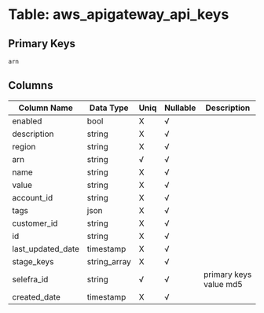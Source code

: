 # Table: aws_apigateway_api_keys

## Primary Keys 

```
arn
```


## Columns 

|  Column Name   |  Data Type  | Uniq | Nullable | Description | 
|  ----  | ----  | ----  | ----  | ---- | 
| enabled | bool | X | √ |  | 
| description | string | X | √ |  | 
| region | string | X | √ |  | 
| arn | string | √ | √ |  | 
| name | string | X | √ |  | 
| value | string | X | √ |  | 
| account_id | string | X | √ |  | 
| tags | json | X | √ |  | 
| customer_id | string | X | √ |  | 
| id | string | X | √ |  | 
| last_updated_date | timestamp | X | √ |  | 
| stage_keys | string_array | X | √ |  | 
| selefra_id | string | √ | √ | primary keys value md5 | 
| created_date | timestamp | X | √ |  | 



